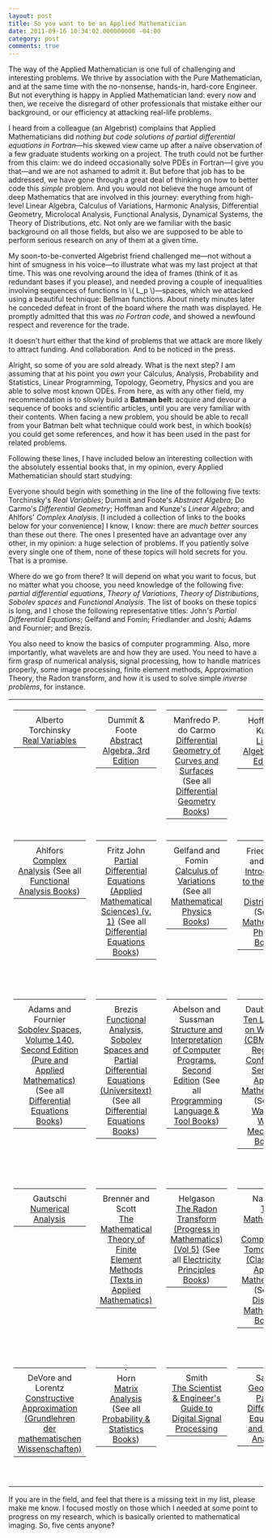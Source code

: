 ```yaml
---
layout: post
title: So you want to be an Applied Mathematician
date: 2011-09-16 10:34:02.000000000 -04:00
category: post
comments: true
---
```


The way of the Applied Mathematician is one full of challenging and interesting problems. We thrive by association with the Pure Mathematician, and at the same time with the no-nonsense, hands-in, hard-core Engineer.   But not everything is happy in Applied Mathematician land:  every now and then, we receive the disregard of other professionals that mistake either our background, or our efficiency at attacking real-life problems.

I heard from a colleague (an Algebrist) complains that Applied Mathematicians did *nothing but code solutions of partial differential equations in Fortran*—his skewed view came up after a naïve observation of a few graduate students working on a project. The truth could not be further from this claim: we do indeed occasionally solve PDEs in Fortran—I give you that—and we are not ashamed to admit it. But before that job has to be addressed, we have gone through a great deal of thinking on how to better code this *simple* problem. And you would not believe the huge amount of deep Mathematics that are involved in this journey: everything from high-level Linear Algebra, Calculus of Variations, Harmonic Analysis, Differential Geometry, Microlocal Analysis, Functional Analysis, Dynamical Systems, the Theory of Distributions, etc. Not only are we familiar with the basic background on all those fields, but also we are supposed to be able to perform serious research on any of them at a given time.

My soon-to-be-converted Algebrist friend challenged me—not without a hint of smugness in his voice—to illustrate what was my last project at that time. This was one revolving around the idea of frames (think of it as redundant bases if you please), and needed proving a couple of inequalities involving sequences of functions in <span>\\( L_p \\)</span>—spaces, which we attacked using a beautiful technique: Bellman functions. About ninety minutes later he conceded defeat in front of the board where the math was displayed. He promptly admitted that this was *no Fortran code*, and showed a newfound respect and reverence for the trade.

It doesn't hurt either that the kind of problems that we attack are more likely to attract funding. And collaboration. And to be noticed in the press.

Alright, so some of you are sold already. What is the next step? I am assuming that at his point you *own* your Calculus, Analysis, Probability and Statistics, Linear Programming, Topology, Geometry, Physics and you are able to solve most known ODEs. From here, as with any other field, my recommendation is to slowly build a **Batman belt**: acquire and devour a sequence of books and scientific articles, until you are very familiar with their contents. When facing a new problem, you should be able to recall from your Batman belt what technique could work best, in which book(s) you could get some references, and how it has been used in the past for related problems.

Following these lines, I have included below an interesting collection with the absolutely essential books that, in my opinion, every Applied Mathematician should start studying:

Everyone should begin with something in the line of the following five texts: Torchinsky's *Real Variables*; Dummit and Foote's *Abstract Algebra*; Do Carmo's *Differential Geometry*; Hoffman and Kunze's *Linear Algebra*; and Ahlfors' *Complex Analysis*.  [I included a collection of links to the books below for your convenience]  I know, I know: there are *much better* sources than these out there.  The ones I presented have an advantage over any other, in my opinion: a huge selection of problems.  If you patiently solve every single one of them, none of these topics will hold secrets for you.  That is a promise.

Where do we go from there? It will depend on what you want to focus, but no matter what you choose, you need knowledge of the following five: *partial differential equations*, *Theory of Variations*, *Theory of Distributions*, *Sobolev spaces* and *Functional Analysis*. The list of books on these topics is long, and I chose the following representative titles: John's *Partial Differential Equations*; Gelfand and Fomin; Friedlander and Joshi; Adams and Fournier; and Brezis.

You also need to know the basics of computer programming. Also, more importantly, what wavelets are and how they are used. You need to have a firm grasp of numerical analysis, signal processing, how to handle matrices properly, some image processing, finite element methods, Approximation Theory, the Radon transform, and how it is used to solve simple *inverse problems*,  for instance.

<table style="border:0;width:100%;">
<tbody>
<tr>
<td style="border:0 solid black;text-align:center;vertical-align:top;width:20%;">
<table style="border:0 solid black;width:100%;padding:2px;">
<tbody>
<tr>
<td style="border:0;width:100%;text-align:center;vertical-align:middle;"><a href="http://www.amazon.com/gp/product/0201483270/ref=as_li_tf_il?ie=UTF8&amp;tag=blancosilva-20&amp;linkCode=as2&amp;camp=217145&amp;creative=399373&amp;creativeASIN=0201483270"><img src="assets/q?_encoding=UTF8&amp;Format=_SL160_&amp;ASIN=0201483270&amp;MarketPlace=US&amp;ID=AsinImage&amp;WS=1&amp;tag=blancosilva-20&amp;ServiceVersion=20070822" alt="" border="0" /></a><img style="border:none!important;margin:0!important;" src="assets/ir?t=blancosilva-20&amp;l=as2&amp;o=1&amp;a=0201483270&amp;camp=217145&amp;creative=399373" alt="" width="1" height="1" border="0" /></td>
</tr>
<tr>
<td style="border:0;width:100%;text-align:center;vertical-align:middle;">Alberto Torchinsky<br />
<a href="http://www.amazon.com/gp/product/0201483270/ref=as_li_tf_tl?ie=UTF8&amp;tag=blancosilva-20&amp;linkCode=as2&amp;camp=217145&amp;creative=399373&amp;creativeASIN=0201483270">Real Variables</a><img style="border:none!important;margin:0!important;" src="assets/ir?t=blancosilva-20&amp;l=as2&amp;o=1&amp;a=0201483270&amp;camp=217145&amp;creative=399373" alt="" width="1" height="1" border="0" /></td>
</tr>
</tbody>
</table>
</td>
<td style="border:0 solid black;text-align:center;vertical-align:top;width:20%;">
<table style="border:0 solid black;width:100%;padding:2px;">
<tbody>
<tr>
<td style="border:0;width:100%;text-align:center;vertical-align:middle;"><a href="http://www.amazon.com/gp/product/0471433349/ref=as_li_tf_il?ie=UTF8&amp;tag=blancosilva-20&amp;linkCode=as2&amp;camp=217145&amp;creative=399373&amp;creativeASIN=0471433349"><img src="assets/q?_encoding=UTF8&amp;Format=_SL160_&amp;ASIN=0471433349&amp;MarketPlace=US&amp;ID=AsinImage&amp;WS=1&amp;tag=blancosilva-20&amp;ServiceVersion=20070822" alt="" border="0" /></a><img style="border:none!important;margin:0!important;" src="assets/ir?t=blancosilva-20&amp;l=as2&amp;o=1&amp;a=0471433349&amp;camp=217145&amp;creative=399373" alt="" width="1" height="1" border="0" /></td>
</tr>
<tr>
<td style="border:0;width:100%;text-align:center;vertical-align:middle;">Dummit &amp; Foote<br />
<a href="http://www.amazon.com/gp/product/0471433349/ref=as_li_tf_tl?ie=UTF8&amp;tag=blancosilva-20&amp;linkCode=as2&amp;camp=217145&amp;creative=399373&amp;creativeASIN=0471433349">Abstract Algebra, 3rd Edition</a><img style="border:none!important;margin:0!important;" src="assets/ir?t=blancosilva-20&amp;l=as2&amp;o=1&amp;a=0471433349&amp;camp=217145&amp;creative=399373" alt="" width="1" height="1" border="0" /></td>
</tr>
</tbody>
</table>
</td>
<td style="border:0 solid black;text-align:center;vertical-align:top;width:20%;">
<table style="border:0 solid black;width:100%;padding:2px;">
<tbody>
<tr>
<td style="border:0;width:100%;text-align:center;vertical-align:middle;"><a href="http://www.amazon.com/gp/product/0132125897/ref=as_li_tf_il?ie=UTF8&amp;tag=blancosilva-20&amp;linkCode=as2&amp;camp=217145&amp;creative=399377&amp;creativeASIN=0132125897"><img src="assets/q?_encoding=UTF8&amp;Format=_SL160_&amp;ASIN=0132125897&amp;MarketPlace=US&amp;ID=AsinImage&amp;WS=1&amp;tag=blancosilva-20&amp;ServiceVersion=20070822" alt="" border="0" /></a><img style="border:none!important;margin:0!important;" src="assets/ir?t=blancosilva-20&amp;l=as2&amp;o=1&amp;a=0132125897&amp;camp=217145&amp;creative=399377" alt="" width="1" height="1" border="0" /></td>
</tr>
<tr>
<td style="border:0;width:100%;text-align:center;vertical-align:middle;">Manfredo P. do Carmo<br />
<a href="http://www.amazon.com/gp/product/0132125897/ref=as_li_tf_tl?ie=UTF8&amp;tag=blancosilva-20&amp;linkCode=as2&amp;camp=217145&amp;creative=399377&amp;creativeASIN=0132125897">Differential Geometry of Curves and Surfaces</a><img style="border:none!important;margin:0!important;" src="assets/ir?t=blancosilva-20&amp;l=as2&amp;o=1&amp;a=0132125897&amp;camp=217145&amp;creative=399377" alt="" width="1" height="1" border="0" /> (See all <a href="http://www.amazon.com/Differential-Geometry-Topology-Mathematics-Books/b/ref=as_li_tf_tl?ie=UTF8&amp;tag=blancosilva-20&amp;linkCode=as2&amp;camp=217145&amp;creative=399385&amp;creativeASIN=0132125897&amp;ie=UTF8&amp;node=13932">Differential Geometry Books</a>)<img style="border:none!important;margin:0!important;" src="assets/ir?t=blancosilva-20&amp;l=as2&amp;o=1&amp;a=0132125897&amp;camp=217145&amp;creative=399385" alt="" width="1" height="1" border="0" /></td>
</tr>
</tbody>
</table>
</td>
<td style="border:0 solid black;text-align:center;vertical-align:top;width:20%;">
<table style="border:0 solid black;width:100%;padding:2px;">
<tbody>
<tr>
<td style="border:0;width:100%;text-align:center;vertical-align:middle;"><a href="http://www.amazon.com/gp/product/0135367972/ref=as_li_tf_il?ie=UTF8&amp;tag=blancosilva-20&amp;linkCode=as2&amp;camp=217145&amp;creative=399373&amp;creativeASIN=0135367972"><img src="assets/q?_encoding=UTF8&amp;Format=_SL160_&amp;ASIN=0135367972&amp;MarketPlace=US&amp;ID=AsinImage&amp;WS=1&amp;tag=blancosilva-20&amp;ServiceVersion=20070822" alt="" border="1" style="border:1px solid black;" /></a><img style="border:none!important;margin:0!important;" src="assets/ir?t=blancosilva-20&amp;l=as2&amp;o=1&amp;a=0135367972&amp;camp=217145&amp;creative=399373" alt="" width="1" height="1" border="0" /></td>
</tr>
<tr>
<td style="border:0;width:100%;text-align:center;vertical-align:middle;">Hoffman &amp; Kunze<br /><a href="http://www.amazon.com/gp/product/0135367972/ref=as_li_tf_tl?ie=UTF8&amp;tag=blancosilva-20&amp;linkCode=as2&amp;camp=217145&amp;creative=399373&amp;creativeASIN=0135367972">Linear Algebra (2nd Edition)</a><img style="border:none!important;margin:0!important;" src="assets/ir?t=blancosilva-20&amp;l=as2&amp;o=1&amp;a=0135367972&amp;camp=217145&amp;creative=399373" alt="" width="1" height="1" border="0" /></td>
</tr>
</tbody>
</table>
</td>
</tr>
<tr>
<td style="border:0 solid black;text-align:center;vertical-align:top;width:20%;">
<table style="border:0 solid black;width:100%;padding:2px;">
<tbody>
<tr>
<td style="border:0;width:100%;text-align:center;vertical-align:middle;"><a href="http://www.amazon.com/gp/product/0070006571/ref=as_li_tf_il?ie=UTF8&amp;tag=blancosilva-20&amp;linkCode=as2&amp;camp=217145&amp;creative=399377&amp;creativeASIN=0070006571"><img src="assets/q?_encoding=UTF8&amp;Format=_SL160_&amp;ASIN=0070006571&amp;MarketPlace=US&amp;ID=AsinImage&amp;WS=1&amp;tag=blancosilva-20&amp;ServiceVersion=20070822" alt="" border="0" /></a><img style="border:none!important;margin:0!important;" src="assets/ir?t=blancosilva-20&amp;l=as2&amp;o=1&amp;a=0070006571&amp;camp=217145&amp;creative=399377" alt="" width="1" height="1" border="0" /></td>
</tr>
<tr>
<td style="border:0;width:100%;text-align:center;vertical-align:middle;">Ahlfors<br />
<a href="http://www.amazon.com/gp/product/0070006571/ref=as_li_tf_tl?ie=UTF8&amp;tag=blancosilva-20&amp;linkCode=as2&amp;camp=217145&amp;creative=399377&amp;creativeASIN=0070006571">Complex Analysis</a><img style="border:none!important;margin:0!important;" src="assets/ir?t=blancosilva-20&amp;l=as2&amp;o=1&amp;a=0070006571&amp;camp=217145&amp;creative=399377" alt="" width="1" height="1" border="0" /> (See all <a href="http://www.amazon.com/b/ref=as_li_tf_tl?ie=UTF8&amp;tag=blancosilva-20&amp;linkCode=as2&amp;camp=217145&amp;creative=399385&amp;creativeASIN=0070006571&amp;ie=UTF8&amp;node=13920">Functional Analysis Books</a>)<img style="border:none!important;margin:0!important;" src="assets/ir?t=blancosilva-20&amp;l=as2&amp;o=1&amp;a=0070006571&amp;camp=217145&amp;creative=399385" alt="" width="1" height="1" border="0" /></td>
</tr>
</tbody>
</table>
</td>
<td style="border:0 solid black;text-align:center;vertical-align:top;width:20%;">
<table style="border:0 solid black;width:100%;padding:2px;">
<tbody>
<tr>
<td style="border:0;width:100%;text-align:center;vertical-align:middle;"><a href="http://www.amazon.com/gp/product/0387906096/ref=as_li_tf_il?ie=UTF8&amp;tag=blancosilva-20&amp;linkCode=as2&amp;camp=217145&amp;creative=399377&amp;creativeASIN=0387906096"><img src="assets/q?_encoding=UTF8&amp;Format=_SL160_&amp;ASIN=0387906096&amp;MarketPlace=US&amp;ID=AsinImage&amp;WS=1&amp;tag=blancosilva-20&amp;ServiceVersion=20070822" alt="" border="0" /></a><img style="border:none!important;margin:0!important;" src="assets/ir?t=blancosilva-20&amp;l=as2&amp;o=1&amp;a=0387906096&amp;camp=217145&amp;creative=399377" alt="" width="1" height="1" border="0" /></td>
</tr>
<tr>
<td style="border:0;width:100%;text-align:center;vertical-align:middle;">Fritz John<br />
<a href="http://www.amazon.com/gp/product/0387906096/ref=as_li_tf_tl?ie=UTF8&amp;tag=blancosilva-20&amp;linkCode=as2&amp;camp=217145&amp;creative=399377&amp;creativeASIN=0387906096">Partial Differential Equations (Applied Mathematical Sciences) (v. 1)</a><img style="border:none!important;margin:0!important;" src="assets/ir?t=blancosilva-20&amp;l=as2&amp;o=1&amp;a=0387906096&amp;camp=217145&amp;creative=399377" alt="" width="1" height="1" border="0" /> (See all <a href="http://www.amazon.com/Differential-Equations-Applied-Mathematics-Books/b/ref=as_li_tf_tl?ie=UTF8&amp;tag=blancosilva-20&amp;linkCode=as2&amp;camp=217145&amp;creative=399385&amp;creativeASIN=0387906096&amp;ie=UTF8&amp;node=13911">Differential Equations Books</a>)<img style="border:none!important;margin:0!important;" src="assets/ir?t=blancosilva-20&amp;l=as2&amp;o=1&amp;a=0387906096&amp;camp=217145&amp;creative=399385" alt="" width="1" height="1" border="0" /></td>
</tr>
</tbody>
</table>
<p>&nbsp;</td>
<td style="border:0 solid black;text-align:center;vertical-align:top;width:20%;">
<table style="border:0 solid black;width:100%;padding:2px;">
<tbody>
<tr>
<td style="border:0;width:100%;text-align:center;vertical-align:middle;"><a href="http://www.amazon.com/gp/product/0486414485/ref=as_li_tf_il?ie=UTF8&amp;tag=blancosilva-20&amp;linkCode=as2&amp;camp=217145&amp;creative=399377&amp;creativeASIN=0486414485"><img src="assets/q?_encoding=UTF8&amp;Format=_SL160_&amp;ASIN=0486414485&amp;MarketPlace=US&amp;ID=AsinImage&amp;WS=1&amp;tag=blancosilva-20&amp;ServiceVersion=20070822" alt="" border="0" /></a><img style="border:none!important;margin:0!important;" src="assets/ir?t=blancosilva-20&amp;l=as2&amp;o=1&amp;a=0486414485&amp;camp=217145&amp;creative=399377" alt="" width="1" height="1" border="0" /></td>
</tr>
<tr>
<td style="border:0;width:100%;text-align:center;vertical-align:middle;">Gelfand and Fomin<br />
<a href="http://www.amazon.com/gp/product/0486414485/ref=as_li_tf_tl?ie=UTF8&amp;tag=blancosilva-20&amp;linkCode=as2&amp;camp=217145&amp;creative=399377&amp;creativeASIN=0486414485">Calculus of Variations</a><img style="border:none!important;margin:0!important;" src="assets/ir?t=blancosilva-20&amp;l=as2&amp;o=1&amp;a=0486414485&amp;camp=217145&amp;creative=399377" alt="" width="1" height="1" border="0" /> (See all <a href="http://www.amazon.com/Mathematical-Physics-Science-Books/b/ref=as_li_tf_tl?ie=UTF8&amp;tag=blancosilva-20&amp;linkCode=as2&amp;camp=217145&amp;creative=399385&amp;creativeASIN=0486414485&amp;ie=UTF8&amp;node=14567">Mathematical Physics Books</a>)<img style="border:none!important;margin:0!important;" src="assets/ir?t=blancosilva-20&amp;l=as2&amp;o=1&amp;a=0486414485&amp;camp=217145&amp;creative=399385" alt="" width="1" height="1" border="0" /></td>
</tr>
</tbody>
</table>
<p>&nbsp;</td>
<td style="border:0 solid black;text-align:center;vertical-align:top;width:20%;">
<table style="border:0 solid black;width:100%;padding:2px;">
<tbody>
<tr>
<td style="border:0;width:100%;text-align:center;vertical-align:middle;"><a href="http://www.amazon.com/gp/product/0521649714/ref=as_li_tf_il?ie=UTF8&amp;tag=blancosilva-20&amp;linkCode=as2&amp;camp=217145&amp;creative=399377&amp;creativeASIN=0521649714"><img src="assets/q?_encoding=UTF8&amp;Format=_SL160_&amp;ASIN=0521649714&amp;MarketPlace=US&amp;ID=AsinImage&amp;WS=1&amp;tag=blancosilva-20&amp;ServiceVersion=20070822" alt="" border="1" style="border:1px solid black;" /></a><img style="border:none!important;margin:0!important;" src="assets/ir?t=blancosilva-20&amp;l=as2&amp;o=1&amp;a=0521649714&amp;camp=217145&amp;creative=399377" alt="" width="1" height="1" border="0" /></td>
</tr>
<tr>
<td style="border:0;width:100%;text-align:center;vertical-align:middle;">Friedlander and Joshi<br />
<a href="http://www.amazon.com/gp/product/0521649714/ref=as_li_tf_tl?ie=UTF8&amp;tag=blancosilva-20&amp;linkCode=as2&amp;camp=217145&amp;creative=399377&amp;creativeASIN=0521649714">Introduction to the Theory of Distributions</a><img style="border:none!important;margin:0!important;" src="assets/ir?t=blancosilva-20&amp;l=as2&amp;o=1&amp;a=0521649714&amp;camp=217145&amp;creative=399377" alt="" width="1" height="1" border="0" /> (See all <a href="http://www.amazon.com/Mathematical-Physics-Science-Books/b/ref=as_li_tf_tl?ie=UTF8&amp;tag=blancosilva-20&amp;linkCode=as2&amp;camp=217145&amp;creative=399385&amp;creativeASIN=0521649714&amp;ie=UTF8&amp;node=14567">Mathematical Physics Books</a>)<img style="border:none!important;margin:0!important;" src="assets/ir?t=blancosilva-20&amp;l=as2&amp;o=1&amp;a=0521649714&amp;camp=217145&amp;creative=399385" alt="" width="1" height="1" border="0" /></td>
</tr>
</tbody>
</table>
<p>&nbsp;</td>
</tr>
<tr>
<td style="border:0 solid black;text-align:center;vertical-align:top;width:20%;">
<table style="border:0 solid black;width:100%;padding:2px;">
<tbody>
<tr>
<td style="border:0;width:100%;text-align:center;vertical-align:middle;"><a href="http://www.amazon.com/gp/product/0120441438/ref=as_li_tf_il?ie=UTF8&amp;tag=blancosilva-20&amp;linkCode=as2&amp;camp=217145&amp;creative=399377&amp;creativeASIN=0120441438"><img src="assets/q?_encoding=UTF8&amp;Format=_SL160_&amp;ASIN=0120441438&amp;MarketPlace=US&amp;ID=AsinImage&amp;WS=1&amp;tag=blancosilva-20&amp;ServiceVersion=20070822" alt="" border="0" /></a><img style="border:none!important;margin:0!important;" src="assets/ir?t=blancosilva-20&amp;l=as2&amp;o=1&amp;a=0120441438&amp;camp=217145&amp;creative=399377" alt="" width="1" height="1" border="0" /></td>
</tr>
<tr>
<td style="border:0;width:100%;text-align:center;vertical-align:middle;">Adams and Fournier<br />
<a href="http://www.amazon.com/gp/product/0120441438/ref=as_li_tf_tl?ie=UTF8&amp;tag=blancosilva-20&amp;linkCode=as2&amp;camp=217145&amp;creative=399377&amp;creativeASIN=0120441438">Sobolev Spaces, Volume 140, Second Edition (Pure and Applied Mathematics)</a><img style="border:none!important;margin:0!important;" src="assets/ir?t=blancosilva-20&amp;l=as2&amp;o=1&amp;a=0120441438&amp;camp=217145&amp;creative=399377" alt="" width="1" height="1" border="0" /> (See all <a href="http://www.amazon.com/Differential-Equations-Applied-Mathematics-Books/b/ref=as_li_tf_tl?ie=UTF8&amp;tag=blancosilva-20&amp;linkCode=as2&amp;camp=217145&amp;creative=399385&amp;creativeASIN=0120441438&amp;ie=UTF8&amp;node=13911">Differential Equations Books</a>)<img style="border:none!important;margin:0!important;" src="assets/ir?t=blancosilva-20&amp;l=as2&amp;o=1&amp;a=0120441438&amp;camp=217145&amp;creative=399385" alt="" width="1" height="1" border="0" /></td>
</tr>
</tbody>
</table>
<p>&nbsp;</td>
<td style="border:0 solid black;text-align:center;vertical-align:top;width:20%;">
<table style="border:0 solid black;width:100%;padding:2px;">
<tbody>
<tr>
<td style="border:0;width:100%;text-align:center;vertical-align:middle;"><a href="http://www.amazon.com/gp/product/0387709134/ref=as_li_tf_il?ie=UTF8&amp;tag=blancosilva-20&amp;linkCode=as2&amp;camp=217145&amp;creative=399377&amp;creativeASIN=0387709134"><img src="assets/q?_encoding=UTF8&amp;Format=_SL160_&amp;ASIN=0387709134&amp;MarketPlace=US&amp;ID=AsinImage&amp;WS=1&amp;tag=blancosilva-20&amp;ServiceVersion=20070822" alt="" border="0" /></a><img style="border:none!important;margin:0!important;" src="assets/ir?t=blancosilva-20&amp;l=as2&amp;o=1&amp;a=0387709134&amp;camp=217145&amp;creative=399377" alt="" width="1" height="1" border="0" /></td>
</tr>
<tr>
<td style="border:0;width:100%;text-align:center;vertical-align:middle;">Brezis<br />
<a href="http://www.amazon.com/gp/product/0387709134/ref=as_li_tf_tl?ie=UTF8&amp;tag=blancosilva-20&amp;linkCode=as2&amp;camp=217145&amp;creative=399377&amp;creativeASIN=0387709134">Functional Analysis, Sobolev Spaces and Partial Differential Equations (Universitext)</a><img style="border:none!important;margin:0!important;" src="assets/ir?t=blancosilva-20&amp;l=as2&amp;o=1&amp;a=0387709134&amp;camp=217145&amp;creative=399377" alt="" width="1" height="1" border="0" /> (See all <a href="http://www.amazon.com/Differential-Equations-Applied-Mathematics-Books/b/ref=as_li_tf_tl?ie=UTF8&amp;tag=blancosilva-20&amp;linkCode=as2&amp;camp=217145&amp;creative=399385&amp;creativeASIN=0387709134&amp;ie=UTF8&amp;node=13911">Differential Equations Books</a>)<img style="border:none!important;margin:0!important;" src="assets/ir?t=blancosilva-20&amp;l=as2&amp;o=1&amp;a=0387709134&amp;camp=217145&amp;creative=399385" alt="" width="1" height="1" border="0" /></td>
</tr>
</tbody>
</table>
<p>&nbsp;</td>
<td style="border:0 solid black;text-align:center;vertical-align:top;width:20%;">
<table style="border:0 solid black;width:100%;padding:2px;">
<tbody>
<tr>
<td style="border:0;width:100%;text-align:center;vertical-align:middle;"><a href="http://www.amazon.com/gp/product/0070004846/ref=as_li_tf_il?ie=UTF8&amp;tag=blancosilva-20&amp;linkCode=as2&amp;camp=217145&amp;creative=399377&amp;creativeASIN=0070004846"><img src="assets/q?_encoding=UTF8&amp;Format=_SL160_&amp;ASIN=0070004846&amp;MarketPlace=US&amp;ID=AsinImage&amp;WS=1&amp;tag=blancosilva-20&amp;ServiceVersion=20070822" alt="" border="0" /></a><img style="border:none!important;margin:0!important;" src="assets/ir?t=blancosilva-20&amp;l=as2&amp;o=1&amp;a=0070004846&amp;camp=217145&amp;creative=399377" alt="" width="1" height="1" border="0" /></td>
</tr>
<tr>
<td style="border:0;width:100%;text-align:center;vertical-align:middle;">Abelson and Sussman<br />
<a href="http://www.amazon.com/gp/product/0070004846/ref=as_li_tf_tl?ie=UTF8&amp;tag=blancosilva-20&amp;linkCode=as2&amp;camp=217145&amp;creative=399377&amp;creativeASIN=0070004846">Structure and Interpretation of Computer Programs, Second Edition</a><img style="border:none!important;margin:0!important;" src="assets/ir?t=blancosilva-20&amp;l=as2&amp;o=1&amp;a=0070004846&amp;camp=217145&amp;creative=399377" alt="" width="1" height="1" border="0" /> (See all <a href="http://www.amazon.com/General-Languages-Tools-Programming-Books/b/ref=as_li_tf_tl?ie=UTF8&amp;tag=blancosilva-20&amp;linkCode=as2&amp;camp=217145&amp;creative=399385&amp;creativeASIN=0070004846&amp;ie=UTF8&amp;node=16233481">Programming Language &amp; Tool Books</a>)<img style="border:none!important;margin:0!important;" src="assets/ir?t=blancosilva-20&amp;l=as2&amp;o=1&amp;a=0070004846&amp;camp=217145&amp;creative=399385" alt="" width="1" height="1" border="0" /></td>
</tr>
</tbody>
</table>
<p>&nbsp;</td>
<td style="border:0 solid black;text-align:center;vertical-align:top;width:20%;">
<table style="border:0 solid black;width:100%;padding:2px;">
<tbody>
<tr>
<td style="border:0;width:100%;text-align:center;vertical-align:middle;"><a href="http://www.amazon.com/gp/product/0898712742/ref=as_li_tf_il?ie=UTF8&amp;tag=blancosilva-20&amp;linkCode=as2&amp;camp=217145&amp;creative=399377&amp;creativeASIN=0898712742"><img src="assets/q?_encoding=UTF8&amp;Format=_SL160_&amp;ASIN=0898712742&amp;MarketPlace=US&amp;ID=AsinImage&amp;WS=1&amp;tag=blancosilva-20&amp;ServiceVersion=20070822" alt="" border="0" /></a><img style="border:none!important;margin:0!important;" src="assets/ir?t=blancosilva-20&amp;l=as2&amp;o=1&amp;a=0898712742&amp;camp=217145&amp;creative=399377" alt="" width="1" height="1" border="0" /></td>
</tr>
<tr>
<td style="border:0;width:100%;text-align:center;vertical-align:middle;">Daubechies<br />
<a href="http://www.amazon.com/gp/product/0898712742/ref=as_li_tf_tl?ie=UTF8&amp;tag=blancosilva-20&amp;linkCode=as2&amp;camp=217145&amp;creative=399377&amp;creativeASIN=0898712742">Ten Lectures on Wavelets (CBMS-NSF Regional Conference Series in Applied Mathematics)</a><img style="border:none!important;margin:0!important;" src="assets/ir?t=blancosilva-20&amp;l=as2&amp;o=1&amp;a=0898712742&amp;camp=217145&amp;creative=399377" alt="" width="1" height="1" border="0" /> (See all <a href="http://www.amazon.com/b/ref=as_li_tf_tl?ie=UTF8&amp;tag=blancosilva-20&amp;linkCode=as2&amp;camp=217145&amp;creative=399385&amp;creativeASIN=0898712742&amp;ie=UTF8&amp;node=14601">Waves &amp; Wave Mechanics Books</a>)<img style="border:none!important;margin:0!important;" src="assets/ir?t=blancosilva-20&amp;l=as2&amp;o=1&amp;a=0898712742&amp;camp=217145&amp;creative=399385" alt="" width="1" height="1" border="0" /></td>
</tr>
</tbody>
</table>
<p>&nbsp;</td>
</tr>
<tr>
<td style="border:0 solid black;text-align:center;vertical-align:top;width:20%;">
<table style="border:0 solid black;width:100%;padding:2px;">
<tbody>
<tr>
<td style="border:0;width:100%;text-align:center;vertical-align:middle;"><a href="http://www.amazon.com/gp/product/0817638954/ref=as_li_tf_il?ie=UTF8&amp;tag=blancosilva-20&amp;linkCode=as2&amp;camp=217145&amp;creative=399373&amp;creativeASIN=0817638954"><img src="assets/q?_encoding=UTF8&amp;Format=_SL160_&amp;ASIN=0817638954&amp;MarketPlace=US&amp;ID=AsinImage&amp;WS=1&amp;tag=blancosilva-20&amp;ServiceVersion=20070822" alt="" border="0" /></a><img style="border:none!important;margin:0!important;" src="assets/ir?t=blancosilva-20&amp;l=as2&amp;o=1&amp;a=0817638954&amp;camp=217145&amp;creative=399373" alt="" width="1" height="1" border="0" /></td>
</tr>
<tr>
<td style="border:0;width:100%;text-align:center;vertical-align:middle;">Gautschi<br />
<a href="http://www.amazon.com/gp/product/0817638954/ref=as_li_tf_tl?ie=UTF8&amp;tag=blancosilva-20&amp;linkCode=as2&amp;camp=217145&amp;creative=399373&amp;creativeASIN=0817638954">Numerical Analysis</a><img style="border:none!important;margin:0!important;" src="assets/ir?t=blancosilva-20&amp;l=as2&amp;o=1&amp;a=0817638954&amp;camp=217145&amp;creative=399373" alt="" width="1" height="1" border="0" /></td>
</tr>
</tbody>
</table>
<p>&nbsp;</td>
<td style="border:0 solid black;text-align:center;vertical-align:top;width:20%;">
<table style="border:0 solid black;width:100%;padding:2px;">
<tbody>
<tr>
<td style="border:0;width:100%;text-align:center;vertical-align:middle;"><a href="http://www.amazon.com/gp/product/1441926119/ref=as_li_tf_il?ie=UTF8&amp;tag=blancosilva-20&amp;linkCode=as2&amp;camp=217145&amp;creative=399373&amp;creativeASIN=1441926119"><img src="assets/q?_encoding=UTF8&amp;Format=_SL160_&amp;ASIN=1441926119&amp;MarketPlace=US&amp;ID=AsinImage&amp;WS=1&amp;tag=blancosilva-20&amp;ServiceVersion=20070822" alt="" border="0" /></a><img style="border:none!important;margin:0!important;" src="assets/ir?t=blancosilva-20&amp;l=as2&amp;o=1&amp;a=1441926119&amp;camp=217145&amp;creative=399373" alt="" width="1" height="1" border="0" /></td>
</tr>
<tr>
<td style="border:0;width:100%;text-align:center;vertical-align:middle;">Brenner and Scott<br />
<a href="http://www.amazon.com/gp/product/1441926119/ref=as_li_tf_tl?ie=UTF8&amp;tag=blancosilva-20&amp;linkCode=as2&amp;camp=217145&amp;creative=399373&amp;creativeASIN=1441926119">The Mathematical Theory of Finite Element Methods (Texts in Applied Mathematics)</a><img style="border:none!important;margin:0!important;" src="assets/ir?t=blancosilva-20&amp;l=as2&amp;o=1&amp;a=1441926119&amp;camp=217145&amp;creative=399373" alt="" width="1" height="1" border="0" /></td>
</tr>
</tbody>
</table>
<p>&nbsp;</td>
<td style="border:0 solid black;text-align:center;vertical-align:top;width:20%;">
<table style="border:0 solid black;width:100%;padding:2px;">
<tbody>
<tr>
<td style="border:0;width:100%;text-align:center;vertical-align:middle;"><a href="http://www.amazon.com/gp/product/0817641092/ref=as_li_tf_il?ie=UTF8&amp;tag=blancosilva-20&amp;linkCode=as2&amp;camp=217145&amp;creative=399377&amp;creativeASIN=0817641092"><img src="assets/q?_encoding=UTF8&amp;Format=_SL160_&amp;ASIN=0817641092&amp;MarketPlace=US&amp;ID=AsinImage&amp;WS=1&amp;tag=blancosilva-20&amp;ServiceVersion=20070822" alt="" border="0" /></a><img style="border:none!important;margin:0!important;" src="assets/ir?t=blancosilva-20&amp;l=as2&amp;o=1&amp;a=0817641092&amp;camp=217145&amp;creative=399377" alt="" width="1" height="1" border="0" /></td>
</tr>
<tr>
<td style="border:0;width:100%;text-align:center;vertical-align:middle;">Helgason<br />
<a href="http://www.amazon.com/gp/product/0817641092/ref=as_li_tf_tl?ie=UTF8&amp;tag=blancosilva-20&amp;linkCode=as2&amp;camp=217145&amp;creative=399377&amp;creativeASIN=0817641092">The Radon Transform (Progress in Mathematics) (Vol 5)</a><img style="border:none!important;margin:0!important;" src="assets/ir?t=blancosilva-20&amp;l=as2&amp;o=1&amp;a=0817641092&amp;camp=217145&amp;creative=399377" alt="" width="1" height="1" border="0" /> (See all <a href="http://www.amazon.com/Electricity-Principles-Electrical-Electronics-Books/b/ref=as_li_tf_tl?ie=UTF8&amp;tag=blancosilva-20&amp;linkCode=as2&amp;camp=217145&amp;creative=399385&amp;creativeASIN=0817641092&amp;ie=UTF8&amp;node=227546">Electricity Principles Books</a>)<img style="border:none!important;margin:0!important;" src="assets/ir?t=blancosilva-20&amp;l=as2&amp;o=1&amp;a=0817641092&amp;camp=217145&amp;creative=399385" alt="" width="1" height="1" border="0" /></td>
</tr>
</tbody>
</table>
<p>&nbsp;</td>
<td style="border:0 solid black;text-align:center;vertical-align:top;width:20%;">
<table style="border:0 solid black;width:100%;padding:2px;">
<tbody>
<tr>
<td style="border:0;width:100%;text-align:center;vertical-align:middle;"><a href="http://www.amazon.com/gp/product/0898714931/ref=as_li_tf_il?ie=UTF8&amp;tag=blancosilva-20&amp;linkCode=as2&amp;camp=217145&amp;creative=399377&amp;creativeASIN=0898714931"><img src="assets/q?_encoding=UTF8&amp;Format=_SL160_&amp;ASIN=0898714931&amp;MarketPlace=US&amp;ID=AsinImage&amp;WS=1&amp;tag=blancosilva-20&amp;ServiceVersion=20070822" alt="" border="0" /></a><img style="border:none!important;margin:0!important;" src="assets/ir?t=blancosilva-20&amp;l=as2&amp;o=1&amp;a=0898714931&amp;camp=217145&amp;creative=399377" alt="" width="1" height="1" border="0" /></td>
</tr>
<tr>
<td style="border:0;width:100%;text-align:center;vertical-align:middle;">Natterer<br />
<a href="http://pre-prod.amazon.com/gp/product/0898714931/ref=as_li_tf_tl?ie=UTF8&amp;tag=blancosilva-20&amp;linkCode=as2&amp;camp=217145&amp;creative=399377&amp;creativeASIN=0898714931">The Mathematics of Computerized Tomography (Classics in Applied Mathematics)</a><img style="border:none!important;margin:0!important;" src="assets/ir?t=blancosilva-20&amp;l=as2&amp;o=1&amp;a=0898714931&amp;camp=217145&amp;creative=399377" alt="" width="1" height="1" border="0" /> (See all <a href="http://www.amazon.com/b/ref=as_li_tf_tl?ie=UTF8&amp;tag=blancosilva-20&amp;linkCode=as2&amp;camp=217145&amp;creative=399385&amp;creativeASIN=0898714931&amp;ie=UTF8&amp;node=13913">Discrete Mathematics Books</a>)<img style="border:none!important;margin:0!important;" src="assets/ir?t=blancosilva-20&amp;l=as2&amp;o=1&amp;a=0898714931&amp;camp=217145&amp;creative=399385" alt="" width="1" height="1" border="0" /></td>
</tr>
</tbody>
</table>
<p>&nbsp;</td>
</tr>
<tr>
<td style="border:0 solid black;text-align:center;vertical-align:top;width:20%;">
<table style="border:0 solid black;width:100%;padding:2px;">
<tbody>
<tr>
<td style="border:0;width:100%;text-align:center;vertical-align:middle;"><a href="http://www.amazon.com/gp/product/3642080758/ref=as_li_tf_il?ie=UTF8&amp;tag=blancosilva-20&amp;linkCode=as2&amp;camp=217145&amp;creative=399373&amp;creativeASIN=3642080758"><img src="assets/q?_encoding=UTF8&amp;Format=_SL160_&amp;ASIN=3642080758&amp;MarketPlace=US&amp;ID=AsinImage&amp;WS=1&amp;tag=blancosilva-20&amp;ServiceVersion=20070822" alt="" border="0" /></a><img style="border:none!important;margin:0!important;" src="assets/ir?t=blancosilva-20&amp;l=as2&amp;o=1&amp;a=3642080758&amp;camp=217145&amp;creative=399373" alt="" width="1" height="1" border="0" /></td>
</tr>
<tr>
<td style="border:0;width:100%;text-align:center;vertical-align:middle;">DeVore and Lorentz<br />
<a href="http://www.amazon.com/gp/product/3642080758/ref=as_li_tf_tl?ie=UTF8&amp;tag=blancosilva-20&amp;linkCode=as2&amp;camp=217145&amp;creative=399373&amp;creativeASIN=3642080758">Constructive Approximation (Grundlehren der mathematischen Wissenschaften)</a><img style="border:none!important;margin:0!important;" src="assets/ir?t=blancosilva-20&amp;l=as2&amp;o=1&amp;a=3642080758&amp;camp=217145&amp;creative=399373" alt="" width="1" height="1" border="0" /></td>
</tr>
</tbody>
</table>
<p>&nbsp;</td>
<td style="border:0 solid black;text-align:center;vertical-align:top;width:20%;">
<table style="border:0 solid black;width:100%;padding:2px;">
<tbody>
<tr>
<td style="border:0;width:100%;text-align:center;vertical-align:middle;"><a href="http://www.amazon.com/gp/product/0521386322/ref=as_li_tf_il?ie=UTF8&amp;tag=blancosilva-20&amp;linkCode=as2&amp;camp=217145&amp;creative=399377&amp;creativeASIN=0521386322"><img src="assets/q?_encoding=UTF8&amp;Format=_SL160_&amp;ASIN=0521386322&amp;MarketPlace=US&amp;ID=AsinImage&amp;WS=1&amp;tag=blancosilva-20&amp;ServiceVersion=20070822" alt="" border="1" style="border:1px solid black;" /></a><img style="border:none!important;margin:0!important;" src="assets/ir?t=blancosilva-20&amp;l=as2&amp;o=1&amp;a=0521386322&amp;camp=217145&amp;creative=399377" alt="" width="1" height="1" border="0" /></td>
</tr>
<tr>
<td style="border:0;width:100%;text-align:center;vertical-align:middle;">Horn<br />
<a href="http://www.amazon.com/gp/product/0521386322/ref=as_li_tf_tl?ie=UTF8&amp;tag=blancosilva-20&amp;linkCode=as2&amp;camp=217145&amp;creative=399377&amp;creativeASIN=0521386322">Matrix Analysis</a><img style="border:none!important;margin:0!important;" src="assets/ir?t=blancosilva-20&amp;l=as2&amp;o=1&amp;a=0521386322&amp;camp=217145&amp;creative=399377" alt="" width="1" height="1" border="0" /> (See all <a href="http://www.amazon.com/Probability-Statistics-Applied-Mathematics-Books/b/ref=as_li_tf_tl?ie=UTF8&amp;tag=blancosilva-20&amp;linkCode=as2&amp;camp=217145&amp;creative=399385&amp;creativeASIN=0521386322&amp;ie=UTF8&amp;node=13983">Probability &amp; Statistics Books</a>)<img style="border:none!important;margin:0!important;" src="assets/ir?t=blancosilva-20&amp;l=as2&amp;o=1&amp;a=0521386322&amp;camp=217145&amp;creative=399385" alt="" width="1" height="1" border="0" /></td>
</tr>
</tbody>
</table>
<p>&nbsp;</td>
<td style="border:0 solid black;text-align:center;vertical-align:top;width:20%;">
<table style="border:0 solid black;width:100%;padding:2px;">
<tbody>
<tr>
<td style="border:0;width:100%;text-align:center;vertical-align:middle;"><a href="http://www.amazon.com/gp/product/0966017633/ref=as_li_tf_il?ie=UTF8&amp;tag=blancosilva-20&amp;linkCode=as2&amp;camp=217145&amp;creative=399373&amp;creativeASIN=0966017633"><img src="assets/q?_encoding=UTF8&amp;Format=_SL160_&amp;ASIN=0966017633&amp;MarketPlace=US&amp;ID=AsinImage&amp;WS=1&amp;tag=blancosilva-20&amp;ServiceVersion=20070822" alt="" border="0" /></a><img style="border:none!important;margin:0!important;" src="assets/ir?t=blancosilva-20&amp;l=as2&amp;o=1&amp;a=0966017633&amp;camp=217145&amp;creative=399373" alt="" width="1" height="1" border="0" /></td>
</tr>
<tr>
<td style="border:0;width:100%;text-align:center;vertical-align:middle;">Smith<br />
<a href="http://www.amazon.com/gp/product/0966017633/ref=as_li_tf_tl?ie=UTF8&amp;tag=blancosilva-20&amp;linkCode=as2&amp;camp=217145&amp;creative=399373&amp;creativeASIN=0966017633">The Scientist &amp; Engineer's Guide to Digital Signal Processing</a><img style="border:none!important;margin:0!important;" src="assets/ir?t=blancosilva-20&amp;l=as2&amp;o=1&amp;a=0966017633&amp;camp=217145&amp;creative=399373" alt="" width="1" height="1" border="0" /></td>
</tr>
</tbody>
</table>
<p>&nbsp;</td>
<td style="border:0 solid black;text-align:center;vertical-align:top;width:20%;">
<table style="border:0 solid black;width:100%;padding:2px;">
<tbody>
<tr>
<td style="border:0;width:100%;text-align:center;vertical-align:middle;"><a href="http://www.amazon.com/gp/product/0521685079/ref=as_li_tf_il?ie=UTF8&amp;tag=blancosilva-20&amp;linkCode=as2&amp;camp=217145&amp;creative=399373&amp;creativeASIN=0521685079"><img src="assets/q?_encoding=UTF8&amp;Format=_SL160_&amp;ASIN=0521685079&amp;MarketPlace=US&amp;ID=AsinImage&amp;WS=1&amp;tag=blancosilva-20&amp;ServiceVersion=20070822" alt="" border="0" /></a><img style="border:none!important;margin:0!important;" src="assets/ir?t=blancosilva-20&amp;l=as2&amp;o=1&amp;a=0521685079&amp;camp=217145&amp;creative=399373" alt="" width="1" height="1" border="0" /></td>
</tr>
<tr>
<td style="border:0;width:100%;text-align:center;vertical-align:middle;">Sapiro<br />
<a href="http://www.amazon.com/gp/product/0521685079/ref=as_li_tf_tl?ie=UTF8&amp;tag=blancosilva-20&amp;linkCode=as2&amp;camp=217145&amp;creative=399373&amp;creativeASIN=0521685079">Geometric Partial Differential Equations and Image Analysis</a><img style="border:none!important;margin:0!important;" src="assets/ir?t=blancosilva-20&amp;l=as2&amp;o=1&amp;a=0521685079&amp;camp=217145&amp;creative=399373" alt="" width="1" height="1" border="0" /></td>
</tr>
</tbody>
</table>
<p>&nbsp;</td>
</tr>
</tbody>
</table>


If you are in the field, and feel that there is a missing text in my list, please make me know. I focused mostly on those which I needed at some point to progress on my research, which is basically oriented to mathematical imaging. So, five cents anyone?
